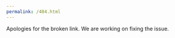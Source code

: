 ```yaml
---
permalink: /404.html
---
```


Apologies for the broken link. We are working on fixing the issue. 